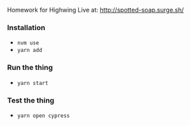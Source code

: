 Homework for Highwing
Live at: http://spotted-soap.surge.sh/

### Installation
* `nvm use`
* `yarn add`

### Run the thing
* `yarn start`

### Test the thing
* `yarn open cypress`

